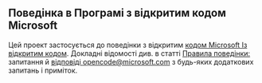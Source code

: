 ## <a name="microsoft-open-source-code-of-conduct"></a>Поведінка в Програмі з відкритим кодом Microsoft
Цей проект застосується до поведінки з відкритим [кодом Microsoft Із відкритим кодом](https://opensource.microsoft.com/codeofconduct/).
Докладні відомості див. в статті [Правила поведінки:](https://opensource.microsoft.com/codeofconduct/faq/) запитання й [відповіді opencode@microsoft.com](mailto:opencode@microsoft.com) з будь-яких додаткових запитань і приміток.
